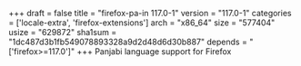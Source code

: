 +++
draft = false
title = "firefox-pa-in 117.0-1"
version = "117.0-1"
categories = ['locale-extra', 'firefox-extensions']
arch = "x86_64"
size = "577404"
usize = "629872"
sha1sum = "1dc487d3b1fb549078893328a9d2d48d6d30b887"
depends = "['firefox>=117.0']"
+++
Panjabi language support for Firefox